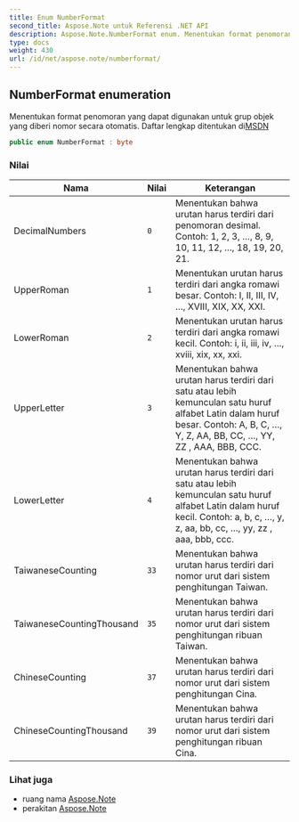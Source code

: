 ```yaml
---
title: Enum NumberFormat
second_title: Aspose.Note untuk Referensi .NET API
description: Aspose.Note.NumberFormat enum. Menentukan format penomoran yang dapat digunakan untuk grup objek yang diberi nomor secara otomatis. Daftar lengkap ditentukan diMSDN
type: docs
weight: 430
url: /id/net/aspose.note/numberformat/
---
```

## NumberFormat enumeration

Menentukan format penomoran yang dapat digunakan untuk grup objek yang diberi nomor secara otomatis. Daftar lengkap ditentukan di[MSDN](https://msdn.microsoft.com/en-us/library/dd923798(v=office.12).aspx)

```csharp
public enum NumberFormat : byte
```

### Nilai

| Nama | Nilai | Keterangan |
| --- | --- | --- |
| DecimalNumbers | `0` | Menentukan bahwa urutan harus terdiri dari penomoran desimal. Contoh: 1, 2, 3, …, 8, 9, 10, 11, 12, …, 18, 19, 20, 21. |
| UpperRoman | `1` | Menentukan urutan harus terdiri dari angka romawi besar. Contoh: I, II, III, IV, …, XVIII, XIX, XX, XXI. |
| LowerRoman | `2` | Menentukan urutan harus terdiri dari angka romawi kecil. Contoh: i, ii, iii, iv, …, xviii, xix, xx, xxi. |
| UpperLetter | `3` | Menentukan bahwa urutan harus terdiri dari satu atau lebih kemunculan satu huruf alfabet Latin dalam huruf besar. Contoh: A, B, C, …, Y, Z, AA, BB, CC, …, YY, ZZ , AAA, BBB, CCC. |
| LowerLetter | `4` | Menentukan bahwa urutan harus terdiri dari satu atau lebih kemunculan satu huruf alfabet Latin dalam huruf kecil. Contoh: a, b, c, …, y, z, aa, bb, cc, …, yy, zz , aaa, bbb, ccc. |
| TaiwaneseCounting | `33` | Menentukan bahwa urutan harus terdiri dari nomor urut dari sistem penghitungan Taiwan. |
| TaiwaneseCountingThousand | `35` | Menentukan bahwa urutan harus terdiri dari nomor urut dari sistem penghitungan ribuan Taiwan. |
| ChineseCounting | `37` | Menentukan bahwa urutan harus terdiri dari nomor urut dari sistem penghitungan Cina. |
| ChineseCountingThousand | `39` | Menentukan bahwa urutan harus terdiri dari nomor urut dari sistem penghitungan ribuan Cina. |

### Lihat juga

* ruang nama [Aspose.Note](../../aspose.note/)
* perakitan [Aspose.Note](../../)


